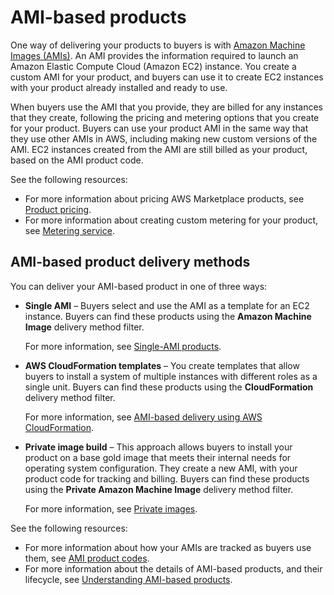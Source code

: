 # AMI\-based products<a name="ami-products"></a>

One way of delivering your products to buyers is with [Amazon Machine Images \(AMIs\)](https://docs.aws.amazon.com/general/latest/gr/glos-chap.html#AmazonMachineImage)\. An AMI provides the information required to launch an Amazon Elastic Compute Cloud \(Amazon EC2\) instance\. You create a custom AMI for your product, and buyers can use it to create EC2 instances with your product already installed and ready to use\.

When buyers use the AMI that you provide, they are billed for any instances that they create, following the pricing and metering options that you create for your product\. Buyers can use your product AMI in the same way that they use other AMIs in AWS, including making new custom versions of the AMI\. EC2 instances created from the AMI are still billed as your product, based on the AMI product code\.

See the following resources:
+ For more information about pricing AWS Marketplace products, see [Product pricing](pricing.md)\.
+ For more information about creating custom metering for your product, see [Metering service](metering-service.md)\.

## AMI\-based product delivery methods<a name="ami-product-delivery-methods"></a>

You can deliver your AMI\-based product in one of three ways:
+ **Single AMI** – Buyers select and use the AMI as a template for an EC2 instance\. Buyers can find these products using the **Amazon Machine Image** delivery method filter\. 

  For more information, see [Single\-AMI products](ami-single-ami-products.md)\.
+ **AWS CloudFormation templates** – You create templates that allow buyers to install a system of multiple instances with different roles as a single unit\. Buyers can find these products using the **CloudFormation** delivery method filter\. 

  For more information, see [AMI\-based delivery using AWS CloudFormation](cloudformation.md)\.
+ **Private image build** – This approach allows buyers to install your product on a base gold image that meets their internal needs for operating system configuration\. They create a new AMI, with your product code for tracking and billing\. Buyers can find these products using the **Private Amazon Machine Image** delivery method filter\.

  For more information, see [Private images](private-images.md)\.

See the following resources:
+ For more information about how your AMIs are tracked as buyers use them, see [AMI product codes](ami-getting-started.md#ami-product-codes)\.
+ For more information about the details of AMI\-based products, and their lifecycle, see [Understanding AMI\-based products](ami-getting-started.md)\.